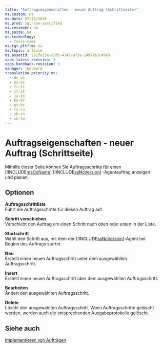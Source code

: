 ```yaml
---
title: "Auftragseigenschaften - neuer Auftrag (Schrittseite)"
ms.custom: na
ms.date: 07/15/2016
ms.prod: sql-non-specified
ms.reviewer: na
ms.suite: na
ms.technology: 
  - tools-ssms
ms.tgt_pltfrm: na
ms.topic: article
ms.assetid: 231fe13e-c2dc-4149-a73e-1497e62c49e8
caps.latest.revision: 3
caps.handback.revision: 3
manager: jhubbard
translation.priority.mt: 
  - de-de
  - es-es
  - fr-fr
  - it-it
  - ja-jp
  - ko-kr
  - pt-br
  - ru-ru
  - zh-cn
  - zh-tw
---
```

# Auftragseigenschaften - neuer Auftrag (Schrittseite)
Mithilfe dieser Seite können Sie Auftragsschritte für einen [!INCLUDE[msCoName](../content/includes/msCoName_md.md)] [!INCLUDE[ssNoVersion](../content/includes/ssNoVersion_md.md)] -Agentauftrag anzeigen und planen.  
  
## Optionen  
**Auftragsschrittliste**  
Führt die Auftragsschritte für diesen Auftrag auf.  
  
**Schritt verschieben**  
Verschiebt den Auftrag um einen Schritt nach oben oder unten in der Liste.  
  
**Startschritt**  
Wählt den Schritt aus, mit dem der [!INCLUDE[ssNoVersion](../content/includes/ssNoVersion_md.md)]-Agent bei Beginn des Auftrags startet.  
  
**Neu**  
Erstellt einen neuen Auftragsschritt unter dem ausgewählten Auftragsschritt.  
  
**Insert**  
Erstellt einen neuen Auftragsschritt über dem ausgewählten Auftragsschritt.  
  
**Bearbeiten**  
Ändert den ausgewählten Auftragsschritt.  
  
**Delete**  
Löscht den ausgewählten Auftragsschritt. Wenn Auftragsschritte gelöscht werden, werden auch die entsprechenden Ausgabeprotokolle gelöscht.  
  
## Siehe auch  
[Implementieren von Aufträgen](../content/Implement-Jobs.md)  
  
